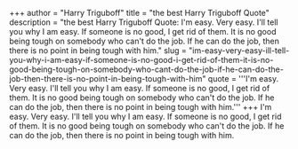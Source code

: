 +++
author = "Harry Triguboff"
title = "the best Harry Triguboff Quote"
description = "the best Harry Triguboff Quote: I'm easy. Very easy. I'll tell you why I am easy. If someone is no good, I get rid of them. It is no good being tough on somebody who can't do the job. If he can do the job, then there is no point in being tough with him."
slug = "im-easy-very-easy-ill-tell-you-why-i-am-easy-if-someone-is-no-good-i-get-rid-of-them-it-is-no-good-being-tough-on-somebody-who-cant-do-the-job-if-he-can-do-the-job-then-there-is-no-point-in-being-tough-with-him"
quote = '''I'm easy. Very easy. I'll tell you why I am easy. If someone is no good, I get rid of them. It is no good being tough on somebody who can't do the job. If he can do the job, then there is no point in being tough with him.'''
+++
I'm easy. Very easy. I'll tell you why I am easy. If someone is no good, I get rid of them. It is no good being tough on somebody who can't do the job. If he can do the job, then there is no point in being tough with him.
